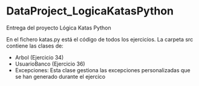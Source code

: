 # DataProject_LogicaKatasPython
Entrega del proyecto Lógica Katas Python

En el fichero katas.py está el código de todos los ejercicios.
La carpeta src contiene las clases de:
- Arbol (Ejercicio 34)
- UsuarioBanco (Ejercicio 36)
- Excepciones: Esta clase gestiona las excepciones personalizadas que se han generado durante el ejercico
